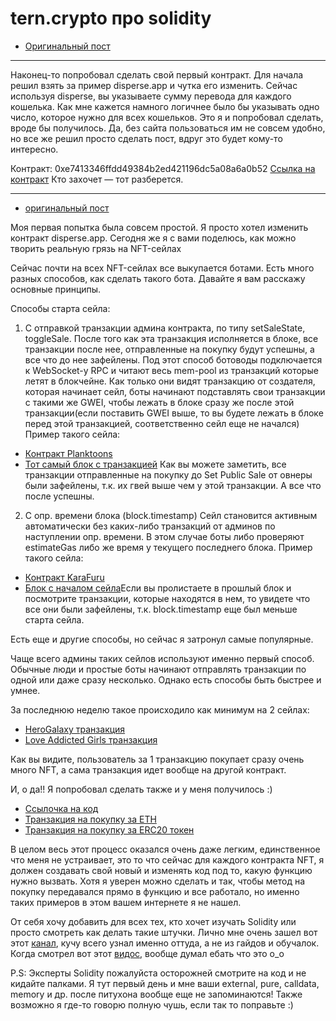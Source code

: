 # tern.crypto про solidity
- [Оригинальный пост](https://t.me/terncrypto/805)
---

Наконец-то попробовал сделать свой первый контракт. Для начала решил взять за пример disperse.app и чутка его изменить.
Сейчас используя disperse, вы указываете сумму перевода для каждого кошелька. Как мне кажется намного логичнее было бы указывать одно число, которое нужно для всех кошельков. Это я и попробовал сделать, вроде бы получилось. Да, без сайта пользоваться им не совсем удобно, но все же решил просто сделать пост, вдруг это будет кому-то интересно.

Контракт: 0xe7413346ffdd49384b2ed421196dc5a08a6a0b52
[Ссылка на контракт](https://bscscan.com/address/0xe7413346ffdd49384b2ed421196dc5a08a6a0b52)
Кто захочет — тот разберется.

---
- [оригинальный пост](https://t.me/terncrypto/570)

Моя первая попытка была совсем простой. Я просто хотел изменить контракт disperse.app. Сегодня же я с вами поделюсь, как можно творить реальную грязь на NFT-сейлах

Сейчас почти на всех NFT-сейлах все выкупается ботами. Есть много разных способов, как сделать такого бота. Давайте я вам расскажу основные принципы.

Способы старта сейла:
1. С отправкой транзакции админа контракта, по типу setSaleState, toggleSale.
После того как эта транзакция исполняется в блоке, все транзакции после нее, отправленные на покупку будут успешны, а все что до нее зафейлены.
Под этот способ ботоводы подключается к WebSocket-у RPC и читают весь mem-pool из транзакций которые летят в блокчейне.
Как только они видят транзакцию от создателя, которая начинает сейл, боты начинают подставлять свои транзакции с такими же GWEI, чтобы лежать в блоке сразу же после этой транзакции(если поставить GWEI выше, то вы будете лежать в блоке перед этой транзакцией, соответственно сейл еще не начался)
Пример такого сейла:
- [Контракт Planktoons](https://etherscan.io/address/0xa411c5fbf61dde466ed9b1f0120058231aa0a509)
- [Тот самый блок с транзакцией](https://etherscan.io/txs?block=14204420&p=3)
Как вы можете заметить, все транзакции отправленные на покупку до Set Public Sale от овнеры были зафейлены, т.к. их гвей выше чем у этой транзакции. А все что после успешны.

2. С опр. времени блока (block.timestamp)
Сейл становится активным автоматически без каких-либо транзакций от админов по наступлении опр. времени. В этом случае боты либо проверяют estimateGas либо же время у текущего последнего блока.
Пример такого сейла:
- [Контракт KaraFuru](https://etherscan.io/address/0xd2f668a8461d6761115daf8aeb3cdf5f40c532c6#code)
- [Блок с началом сейла](https://etherscan.io/block/14146408)Если вы пролистаете в прошлый блок и посмотрите транзакции, которые находятся в нем, то увидете что все они были зафейлены, т.к. block.timestamp еще был меньше старта сейла.

Есть еще и другие способы, но сейчас я затронул самые популярные.

Чаще всего админы таких сейлов используют именно первый способ. Обычные люди и простые боты начинают отправлять транзакции по одной или даже сразу несколько. Однако есть способы быть быстрее и умнее.

За последнюю неделю такое происходило как минимум на 2 сейлах:
- [HeroGalaxy транзакция](https://etherscan.io/tx/0x9ce22ff3221994ab4bdc7a5064cce688cc6d6ef995a0edb52ddd3a36fb3e07ff)
- [Love Addicted Girls транзакция](https://etherscan.io/tx/0xf46e01ecb5b53fd77b617775df2076361f265258f8b2ff75f3e0652c5a20cb02)

Как вы видите, пользователь за 1 транзакцию покупает сразу очень много NFT, а сама транзакция идет вообще на другой контракт.

И, о да!! Я попробовал сделать также и у меня получилось :)
- [Ссылочка на код](https://gist.github.com/frendri/32aa6f43ef8cea8b2ea61dc67e43a700)
- [Транзакция на покупку за ETH](https://rinkeby.etherscan.io/tx/0x31744ae687f5b7612323a5e78b4a9d93d398096631a458e94583b1ec64d5cd5b)
- [Транзакция на покупку за ERC20 токен](https://rinkeby.etherscan.io/tx/0x11d2c58691e8b8d90d3771f15ce8ca971c3309826214296cce794bf1da3f5558)

В целом весь этот процесс оказался очень даже легким, единственное что меня не устраивает, это то что сейчас для каждого контракта NFT, я должен создавать свой новый и изменять код под то, какую функцию нужно вызвать.
Хотя я уверен можно сделать и так, чтобы метод на покупку передавался прямо в функцию и все работало, но именно таких примеров в этом вашем интернете я не нашел.

От себя хочу добавить для всех тех, кто хочет изучать Solidity или просто смотреть как делать такие штучки. Лично мне очень зашел вот этот [канал](https://www.youtube.com/channel/UCJWh7F3AFyQ_x01VKzr9eyA), кучу всего узнал именно оттуда, а не из гайдов и обучалок. 
Когда смотрел вот этот [видос](https://www.youtube.com/watch?v=4a-vutuyTUU), вообще думал ебать что это о_о

P.S: Эксперты Solidity пожалуйста осторожней смотрите на код и не кидайте палками. Я тут первый день и мне ваши external, pure, calldata, memory и др. после питухона вообще еще не запоминаются! Также возможно я где-то говорю полную чушь, если так то поправьте :)